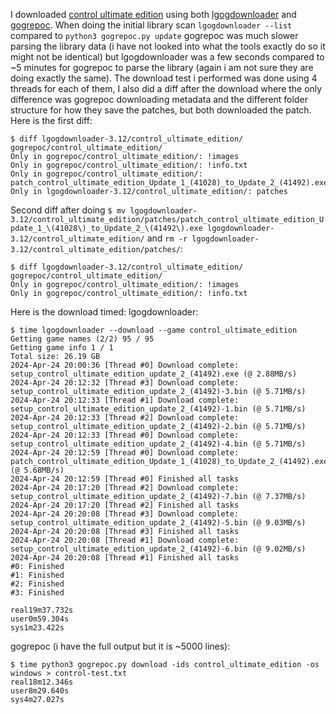 I downloaded [control ultimate edition](https://www.gog.com/game/control_ultimate_edition) using both [lgogdownloader](https://github.com/Sude-/lgogdownloader/tree/master) and [gogrepoc](https://github.com/Kalanyr/gogrepoc).
When doing the initial library scan `lgogdownloader --list` compared to `python3 gogrepoc.py update`  gogrepoc was much slower parsing the library data (i have not looked into what the tools exactly do so it might not be identical) 
but lgogdownloader was a few seconds compared to ~5 minutes for gogrepoc to parse the library (again i am not sure they are doing exactly the same). The download test i performed was done using 4 threads for each of them,
I also did a diff after the download where the only difference was gogrepoc downloading metadata and the different folder structure for how they save the patches, but both downloaded the patch. Here is the first diff:
 ```
$ diff lgogdownloader-3.12/control_ultimate_edition/ gogrepoc/control_ultimate_edition/
Only in gogrepoc/control_ultimate_edition/: !images
Only in gogrepoc/control_ultimate_edition/: !info.txt
Only in gogrepoc/control_ultimate_edition/: patch_control_ultimate_edition_Update_1_(41028)_to_Update_2_(41492).exe
Only in lgogdownloader-3.12/control_ultimate_edition/: patches
```
Second diff after doing 
`$ mv lgogdownloader-3.12/control_ultimate_edition/patches/patch_control_ultimate_edition_Update_1_\(41028\)_to_Update_2_\(41492\).exe lgogdownloader-3.12/control_ultimate_edition/`
and `rm -r lgogdownloader-3.12/control_ultimate_edition/patches/`: 
```
$ diff lgogdownloader-3.12/control_ultimate_edition/ gogrepoc/control_ultimate_edition/
Only in gogrepoc/control_ultimate_edition/: !images
Only in gogrepoc/control_ultimate_edition/: !info.txt
```

Here is the download timed:
lgogdownloader:
```
$ time lgogdownloader --download --game control_ultimate_edition
Getting game names (2/2) 95 / 95
Getting game info 1 / 1
Total size: 26.19 GB
2024-Apr-24 20:00:36 [Thread #0] Download complete: setup_control_ultimate_edition_update_2_(41492).exe (@ 2.88MB/s)
2024-Apr-24 20:12:32 [Thread #3] Download complete: setup_control_ultimate_edition_update_2_(41492)-3.bin (@ 5.71MB/s)
2024-Apr-24 20:12:33 [Thread #1] Download complete: setup_control_ultimate_edition_update_2_(41492)-1.bin (@ 5.71MB/s)
2024-Apr-24 20:12:33 [Thread #2] Download complete: setup_control_ultimate_edition_update_2_(41492)-2.bin (@ 5.71MB/s)
2024-Apr-24 20:12:33 [Thread #0] Download complete: setup_control_ultimate_edition_update_2_(41492)-4.bin (@ 5.71MB/s)
2024-Apr-24 20:12:59 [Thread #0] Download complete: patch_control_ultimate_edition_Update_1_(41028)_to_Update_2_(41492).exe (@ 5.68MB/s)
2024-Apr-24 20:12:59 [Thread #0] Finished all tasks
2024-Apr-24 20:17:20 [Thread #2] Download complete: setup_control_ultimate_edition_update_2_(41492)-7.bin (@ 7.37MB/s)
2024-Apr-24 20:17:20 [Thread #2] Finished all tasks
2024-Apr-24 20:20:08 [Thread #3] Download complete: setup_control_ultimate_edition_update_2_(41492)-5.bin (@ 9.03MB/s)
2024-Apr-24 20:20:08 [Thread #3] Finished all tasks
2024-Apr-24 20:20:08 [Thread #1] Download complete: setup_control_ultimate_edition_update_2_(41492)-6.bin (@ 9.02MB/s)
2024-Apr-24 20:20:08 [Thread #1] Finished all tasks
#0: Finished
#1: Finished
#2: Finished
#3: Finished

real19m37.732s
user0m59.304s
sys1m23.422s
```

gogrepoc (i have the full output but it is ~5000 lines):
```
$ time python3 gogrepoc.py download -ids control_ultimate_edition -os windows > control-test.txt
real18m12.346s
user8m29.640s
sys4m27.027s
```
